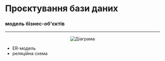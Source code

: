 # Проєктування бази даних

### модель бізнес-об'єктів 
---
<center>
  
![Діаграма](//www.plantuml.com/plantuml/png/XPNFRjim3CRlV0eknw0Ucg73TYnGRBS2m_uyW10nZX1ByYGQMJVqtJSsci4aX7ig_FleZ_f4re7xogxm50U0DsDnVNGukASyCTP8x9A3WNQCdB64Vi_eGw4jXvm0A77W9tmO0YK6pZtndWh-0SGpwMtmY5SmkKW6ZYuC1XvThSTSn0XG-NO-7rEtRWG1jRsXwYwcgfjTLJp3dFgxgmSpimZ_JdO1v3WNo9FpGqWaWGJeEFBSi4wY16LmBZxFH_oQ1pAFAC8y58MaqnNqLBSbZ3Bo2sMa4aEj8W3EfftiIxT-USR6TOPpHTkR1QeBTjCugoec_PoeyaDEkr2Y4oSpjL6dvcJhBjKZbUKQ3f40qDBKI2qPSA7fgo_Q9rbyxUhIbYxAkXoznufoiAZU741bsmRP0E2PkoMs9ePez3glKPb_L2gFLAlhoSojTCbkSgPVR2jj3JJJuzVDySfogKpvMsKIKFxnSNLxirvXz_APxd2rkTci_d-RJt-iYjD7OYuGr9gqwdQDInN6ee41hNTr3e1w26bqnKKSdVSXzVXHiPGzLHhnmws2nQM3mFSQnfpoTbzo9EGoaL8yxTmqyEUS-5luJRXvfyHFfw7AHdnf_Uy0yT6LFYIyauk-f-Jbj_8l)

</center>

- ER-модель
- реляційна схема

